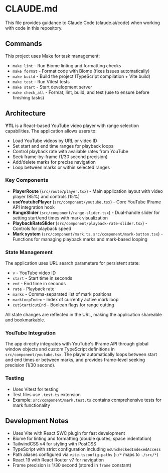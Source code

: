 # CLAUDE.md

This file provides guidance to Claude Code (claude.ai/code) when working with code in this repository.

## Commands

This project uses Make for task management:

- `make lint` - Run Biome linting and formatting checks
- `make format` - Format code with Biome (fixes issues automatically)
- `make build` - Build the project (TypeScript compilation + Vite build)
- `make test` - Run Vitest tests
- `make start` - Start development server
- `make check_all` - Format, lint, build, and test (use to ensure before finishing tasks)

## Architecture

**YTL** is a React-based YouTube video player with range selection capabilities. The application allows users to:
- Load YouTube videos by URL or video ID
- Set start and end time ranges for playback loops
- Control playback rate with available rates from YouTube
- Seek frame-by-frame (1/30 second precision)
- Add/delete marks for precise navigation
- Loop between marks or within selected ranges

### Key Components

- **PlayerRoute** (`src/route/player.tsx`) - Main application layout with video player (85%) and controls (15%)
- **useYoutubePlayer** (`src/component/youtube.tsx`) - Core YouTube IFrame API integration hook
- **RangeSlider** (`src/component/range-slider.tsx`) - Dual-handle slider for setting start/end times with mark visualization
- **PlaybackRateSlider** (`src/component/playback-rate-slider.tsx`) - Controls for playback speed
- **Mark system** (`src/component/mark.ts`, `src/component/mark-button.tsx`) - Functions for managing playback marks and mark-based looping

### State Management

The application uses URL search parameters for persistent state:
- `v` - YouTube video ID
- `start` - Start time in seconds
- `end` - End time in seconds  
- `rate` - Playback rate
- `marks` - Comma-separated list of mark positions
- `markLoopIndex` - Index of currently active mark loop
- `cutStart`/`cutEnd` - Boolean flags for range cutting

All state changes are reflected in the URL, making the application shareable and bookmarkable.

### YouTube Integration

The app directly integrates with YouTube's IFrame API through global window objects and custom TypeScript definitions in `src/component/youtube.tsx`. The player automatically loops between start and end times or between marks, and provides frame-level seeking precision (1/30 second).

### Testing

- Uses Vitest for testing
- Test files use `.test.ts` extension
- Example: `src/component/mark.test.ts` contains comprehensive tests for mark functionality

## Development Notes

- Uses Vite with React SWC plugin for fast development
- Biome for linting and formatting (double quotes, space indentation)
- TailwindCSS v4 for styling with PostCSS
- TypeScript with strict configuration including `noUncheckedIndexedAccess`
- Path aliases configured via `vite-tsconfig-paths` (`~/*` maps to `./src/*`)
- React 19 with React Router v7 for navigation
- Frame precision is 1/30 second (stored in `frame` constant)